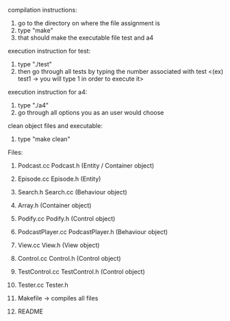 compilation instructions: 
1. go to the directory on where the file assignment is 
2. type "make"
3. that should make the executable file test and a4


execution instruction for test:
1. type "./test"  
2. then go through all tests by typing the number associated with test <(ex) test1 -> you will type 1 in order to execute it>

execution instruction for a4:
1. type "./a4"
2. go through all options you as an user would choose

clean object files and executable: 
1. type "make clean"

Files: 

1. Podcast.cc Podcast.h (Entity / Container object)

2. Episode.cc Episode.h (Entity)

3. Search.h Search.cc (Behaviour object)

4. Array.h (Container object)

5. Podify.cc Podify.h (Control object)

6. PodcastPlayer.cc PodcastPlayer.h (Behaviour object)

7. View.cc View.h (View object)

8. Control.cc Control.h (Control object)

9. TestControl.cc TestControl.h (Control object)

10. Tester.cc Tester.h

11. Makefile -> compiles all files 

12. README 
